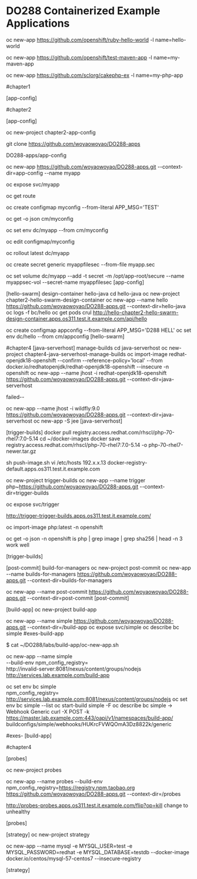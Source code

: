 # DO288 Containerized Example Applications

oc new-app https://github.com/openshift/ruby-hello-world -l name=hello-world

oc new-app https://github.com/openshift/test-maven-app -l name=my-maven-app

oc new-app https://github.com/sclorg/cakephp-ex -l name=my-php-app


#chapter1

[app-config]

#chapter2

[app-config]

oc new-project  chapter2-app-config 

git clone https://github.com/woyaowoyao/DO288-apps

DO288-apps/app-config

oc new-app https://github.com/woyaowoyao/DO288-apps.git --context-dir=app-config --name myapp 

oc expose svc/myapp

oc get route

oc create configmap myconfig --from-literal APP_MSG='TEST'

oc get -o json cm/myconfig

oc set env dc/myapp --from cm/myconfig

oc edit configmap/myconfig

 oc rollout latest dc/myapp 

oc create secret generic myappfilesec  --from-file myapp.sec 
 
oc set volume dc/myapp --add  -t secret -m /opt/app-root/secure --name myappsec-vol --secret-name myappfilesec 
[app-config]

[hello-swarm]  design-container
hello-java 
cd hello-java
oc new-project chapter2-hello-swarm-design-container
oc new-app --name hello https://github.com/woyaowoyao/DO288-apps.git --context-dir=hello-java 
oc logs -f bc/hello
oc get pods 
crul http://hello-chapter2-hello-swarm-design-container.apps.os311.test.it.example.com/api/hello

oc create configmap appconfig --from-literal APP_MSG='D288 HELL'
oc set env dc/hello --from cm/appconfig
[hello-swarm]

#chapter4
[java-serverhost]   manage-builds 
cd java-serverhost
oc new-project chapter4-java-serverhost-manage-builds 
oc import-image redhat-openjdk18-openshift --confirm  --reference-policy='local' --from docker.io/redhatopenjdk/redhat-openjdk18-openshift --insecure -n openshift
oc new-app --name jhost -i  redhat-openjdk18-openshift  https://github.com/woyaowoyao/DO288-apps.git --context-dir=java-serverhost 

failed--

oc new-app --name jhost -i  wildfly:9.0  https://github.com/woyaowoyao/DO288-apps.git --context-dir=java-serverhost 
oc new-app -S jee
[java-serverhost]  

[trigger-builds]
docker pull  registry.access.redhat.com/rhscl/php-70-rhel7:7.0-5.14
cd ~/docker-images
docker save registry.access.redhat.com/rhscl/php-70-rhel7:7.0-5.14  -o  php-70-rhel7-newer.tar.gz

sh push-image.sh
vi /etc/hosts
192.x.x.13 docker-registry-default.apps.os311.test.it.example.com

 oc new-project trigger-builds
 oc new-app --name trigger  php~https://github.com/woyaowoyao/DO288-apps.git --context-dir=trigger-builds

 oc expose svc/trigger

http://trigger-trigger-builds.apps.os311.test.it.example.com/

 oc import-image php:latest -n openshift 

 oc get -o json -n openshift is php | grep image     | grep sha256 | head -n 3 
work well

[trigger-builds]

[post-commit]  build-for-managers 
oc new-project post-commit
oc new-app --name builds-for-managers https://github.com/woyaowoyao/DO288-apps.git --context-dir=builds-for-managers

oc new-app --name post-commit https://github.com/woyaowoyao/DO288-apps.git --context-dir=post-commit
[post-commit]

[build-app]
 oc new-project build-app

oc new-app --name simple  https://github.com/woyaowoyao/DO288-apps.git --context-dir=/build-app
oc expose svc/simple
oc describe bc simple
#exes-build-app

$ cat ~/DO288/labs/build-app/oc-new-app.sh

oc new-app --name simple \
 --build-env npm_config_registry=\
http://invalid-server:8081/nexus/content/groups/nodejs \
 http://services.lab.example.com/build-app

 oc set env bc simple \
 npm_config_registry=\
http://services.lab.example.com:8081/nexus/content/groups/nodejs
oc set env bc simple --list
oc start-build simple -F
 oc describe bc simple
-> Webhook Generic
 curl -X POST -k \
 https://master.lab.example.com:443/oapi/v1/namespaces/build-app/
buildconfigs/simple/webhooks/HUKrcFVWQOmA3Dz8822k/generic

 
#exes-
[build-app]


#chapter4

[probes]

oc new-project probes

oc new-app --name probes    --build-env npm_config_registry=https://registry.npm.taobao.org https://github.com/woyaowoyao/DO288-apps.git --context-dir=/probes

http://probes-probes.apps.os311.test.it.example.com/flip?op=kill
change to unhealthy

[probes]

[strategy]
oc new-project strategy

 oc new-app --name mysql  -e MYSQL_USER=test -e MYSQL_PASSWORD=redhat -e MYSQL_DATABASE=testdb  --docker-image docker.io/centos/mysql-57-centos7  --insecure-registry


[strategy]